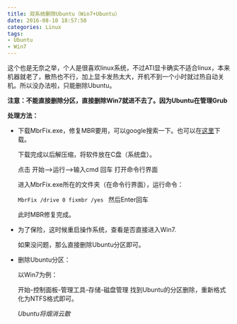 ```yaml
---
title: 双系统删除Ubuntu（Win7+Ubuntu）
date: 2016-08-10 18:57:50
categories: Linux
tags:
- Ubuntu
- Win7
---
```


这个也是无奈之举，个人是很喜欢linux系统，不过ATI显卡确实不适合linux，本来机器就老了，散热也不行，加上显卡发热太大，开机不到一个小时就过热自动关机。所以没办法啦，只能删除Ubuntu。

**注意：不能直接删除分区，直接删除Win7就进不去了。因为Ubuntu在管理Grub**
<!-- more -->

**处理方法：**

+ 下载MbrFix.exe，修复MBR要用，可以google搜索一下。也可以在[这里](http://pan.baidu.com/s/1yBofk)下载。

    下载完成以后解压缩，将软件放在C盘（系统盘）。

    点击 开始——>运行——>输入cmd 回车 打开命令行界面

    进入MbrFix.exe所在的文件夹（在命令行界面），运行命令：

    `MbrFix /drive 0 fixmbr /yes ` 然后Enter回车

    此时MBR修复完成。

+ 为了保险，这时候重启操作系统，查看是否直接进入Win7.

    如果没问题，那么直接删除Ubuntu分区即可。

+ 删除Ubuntu分区：

    以Win7为例：

    开始-控制面板-管理工具-存储-磁盘管理 找到Ubuntu的分区删除，重新格式化为NTFS格式即可。

    *Ubuntu将烟消云散*
